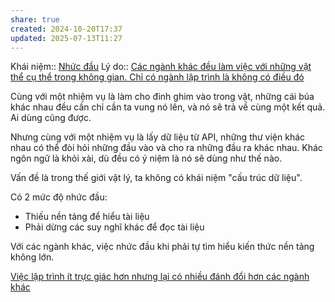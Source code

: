 ```yaml
---
share: true
created: 2024-10-20T17:37
updated: 2025-07-13T11:27
---
```

Khái niệm:: [Nhức đầu](../../../%CE%9E%20Kh%C3%A1i%20ni%E1%BB%87m/Nh%E1%BA%ADn%20th%E1%BB%A9c/G%C3%A1nh%20n%E1%BA%B7ng%20nh%E1%BA%ADn%20th%E1%BB%A9c.md)
Lý do:: [Các ngành khác đều làm việc với những vật thể cụ thể trong không gian. Chỉ có ngành lập trình là không có điều đó](../../%E1%BA%A8n%20d%E1%BB%A5%20v%C3%A0%20mental%20model/C%C3%A1c%20ng%C3%A0nh%20kh%C3%A1c%20%C4%91%E1%BB%81u%20l%C3%A0m%20vi%E1%BB%87c%20v%E1%BB%9Bi%20nh%E1%BB%AFng%20v%E1%BA%ADt%20th%E1%BB%83%20c%E1%BB%A5%20th%E1%BB%83%20trong%20kh%C3%B4ng%20gian.%20Ch%E1%BB%89%20c%C3%B3%20ng%C3%A0nh%20l%E1%BA%ADp%20tr%C3%ACnh%20l%C3%A0%20kh%C3%B4ng%20c%C3%B3%20%C4%91i%E1%BB%81u%20%C4%91%C3%B3.md)

Cùng với một nhiệm vụ là làm cho đinh ghim vào trong vật, những cái búa khác nhau đều cần chỉ cần ta vung nó lên, và nó sẽ trả về cùng một kết quả. Ai dùng cũng được.

Nhưng cùng với một nhiệm vụ là lấy dữ liệu từ API, những thư viện khác nhau có thể đòi hỏi những đầu vào và cho ra những đầu ra khác nhau. Khác ngôn ngữ là khỏi xài, dù đều có ý niệm là nó sẽ dùng như thế nào.

Vấn đề là trong thế giới vật lý, ta không có khái niệm "cấu trúc dữ liệu".


Có 2 mức độ nhức đầu:
- Thiếu nền tảng để hiểu tài liệu
- Phải dừng các suy nghĩ khác để đọc tài liệu

Với các ngành khác, việc nhức đầu khi phải tự tìm hiểu kiến thức nền tảng không lớn.


[Việc lập trình ít trực giác hơn nhưng lại có nhiều đánh đổi hơn các ngành khác](../%C4%90%C3%A1nh%20%C4%91%E1%BB%95i/Vi%E1%BB%87c%20l%E1%BA%ADp%20tr%C3%ACnh%20%C3%ADt%20tr%E1%BB%B1c%20gi%C3%A1c%20h%C6%A1n%20nh%C6%B0ng%20l%E1%BA%A1i%20c%C3%B3%20nhi%E1%BB%81u%20%C4%91%C3%A1nh%20%C4%91%E1%BB%95i%20h%C6%A1n%20c%C3%A1c%20ng%C3%A0nh%20kh%C3%A1c.md)